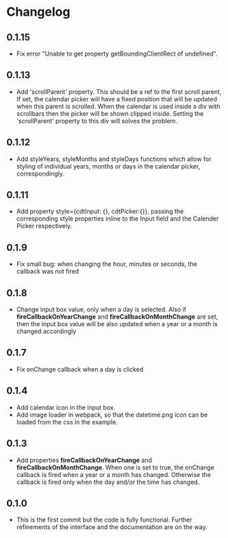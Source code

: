 Changelog
=========
## 0.1.15
- Fix error "Unable to get property getBoundingClientRect of undefined".

## 0.1.13
- Add 'scrollParent' property. This should be a ref to the first scroll parent, If set, the calendar picker will have a fixed position that will be updated when this parent is scrolled. When the calendar is used inside a div with scrollbars then the picker will be shown clipped inside. Setting the 'scrollParent' property to this div will solves the problem.

## 0.1.12
- Add styleYears, styleMonths and styleDays functions which allow for styling of individual years, months or days in the calendar picker, correspondingly.

## 0.1.11
- Add property style={cdtInput: {}, cdtPicker:{}}, passing the corresponding style properties inline to the Input field and the Calender Picker respectively.

## 0.1.9
- Fix small bug: when changing the hour, minutes or seconds, the callback was not fired

## 0.1.8
- Change input box value, only when a day is selected. Also if **fireCallbackOnYearChange** and **fireCallbackOnMonthChange** are set, then the input box value will be also updated when a year or a month is changed accordingly

## 0.1.7
- Fix onChange callback when a day is clicked

## 0.1.4
- Add calendar icon in the input box.
- Add image loader in webpack, so that the datetime.png icon can be loaded from the css in the example.

## 0.1.3
- Add properties **fireCallbackOnYearChange** and **fireCallbackOnMonthChange**. When one is set to true, the onChange callback is fired when a year or a month has changed. Otherwise the callback is fired only when the day and/or the time has changed.

## 0.1.0
- This is the first commit but the code is fully functional. Further refinements of the interface and the documentation are on the way.

